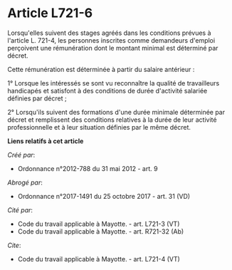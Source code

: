 # Article L721-6

Lorsqu'elles suivent des stages agréés dans les conditions prévues à l'article L. 721-4, les personnes inscrites comme
demandeurs d'emploi perçoivent une rémunération dont le montant minimal est déterminé par décret. 

Cette rémunération est déterminée à partir du salaire antérieur : 

1° Lorsque les intéressés se sont vu reconnaître la qualité de travailleurs handicapés et satisfont à des conditions de durée
d'activité salariée définies par décret ; 

2° Lorsqu'ils suivent des formations d'une durée minimale déterminée par décret et remplissent des conditions relatives à la
durée de leur activité professionnelle et à leur situation définies par le même décret.

**Liens relatifs à cet article**

_Créé par_:

  - Ordonnance n°2012-788 du 31 mai 2012 - art. 9

_Abrogé par_:

  - Ordonnance n°2017-1491 du 25 octobre 2017 - art. 31 (VD)

_Cité par_:

  - Code du travail applicable à Mayotte. - art. L721-3 (VT)
  - Code du travail applicable à Mayotte. - art. R721-32 (Ab)

_Cite_:

  - Code du travail applicable à Mayotte. - art. L721-4 (VT)
